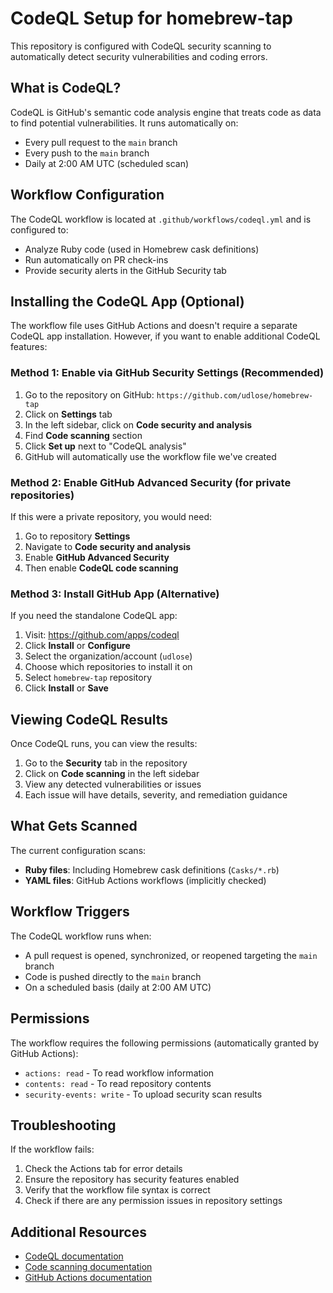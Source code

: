 # CodeQL Setup for homebrew-tap

This repository is configured with CodeQL security scanning to automatically detect security vulnerabilities and coding errors.

## What is CodeQL?

CodeQL is GitHub's semantic code analysis engine that treats code as data to find potential vulnerabilities. It runs automatically on:
- Every pull request to the `main` branch
- Every push to the `main` branch
- Daily at 2:00 AM UTC (scheduled scan)

## Workflow Configuration

The CodeQL workflow is located at `.github/workflows/codeql.yml` and is configured to:
- Analyze Ruby code (used in Homebrew cask definitions)
- Run automatically on PR check-ins
- Provide security alerts in the GitHub Security tab

## Installing the CodeQL App (Optional)

The workflow file uses GitHub Actions and doesn't require a separate CodeQL app installation. However, if you want to enable additional CodeQL features:

### Method 1: Enable via GitHub Security Settings (Recommended)

1. Go to the repository on GitHub: `https://github.com/udlose/homebrew-tap`
2. Click on **Settings** tab
3. In the left sidebar, click on **Code security and analysis**
4. Find **Code scanning** section
5. Click **Set up** next to "CodeQL analysis"
6. GitHub will automatically use the workflow file we've created

### Method 2: Enable GitHub Advanced Security (for private repositories)

If this were a private repository, you would need:

1. Go to repository **Settings**
2. Navigate to **Code security and analysis**
3. Enable **GitHub Advanced Security**
4. Then enable **CodeQL code scanning**

### Method 3: Install GitHub App (Alternative)

If you need the standalone CodeQL app:

1. Visit: https://github.com/apps/codeql
2. Click **Install** or **Configure**
3. Select the organization/account (`udlose`)
4. Choose which repositories to install it on
5. Select `homebrew-tap` repository
6. Click **Install** or **Save**

## Viewing CodeQL Results

Once CodeQL runs, you can view the results:

1. Go to the **Security** tab in the repository
2. Click on **Code scanning** in the left sidebar
3. View any detected vulnerabilities or issues
4. Each issue will have details, severity, and remediation guidance

## What Gets Scanned

The current configuration scans:
- **Ruby files**: Including Homebrew cask definitions (`Casks/*.rb`)
- **YAML files**: GitHub Actions workflows (implicitly checked)

## Workflow Triggers

The CodeQL workflow runs when:
- A pull request is opened, synchronized, or reopened targeting the `main` branch
- Code is pushed directly to the `main` branch
- On a scheduled basis (daily at 2:00 AM UTC)

## Permissions

The workflow requires the following permissions (automatically granted by GitHub Actions):
- `actions: read` - To read workflow information
- `contents: read` - To read repository contents
- `security-events: write` - To upload security scan results

## Troubleshooting

If the workflow fails:
1. Check the Actions tab for error details
2. Ensure the repository has security features enabled
3. Verify that the workflow file syntax is correct
4. Check if there are any permission issues in repository settings

## Additional Resources

- [CodeQL documentation](https://codeql.github.com/docs/)
- [Code scanning documentation](https://docs.github.com/en/code-security/code-scanning)
- [GitHub Actions documentation](https://docs.github.com/en/actions)
